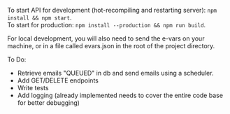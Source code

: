 To start API for development (hot-recompiling and restarting server): `npm install && npm start`.  
To start for production: `npm install --production && npm run build`.  

For local development, you will also need to send the e-vars on your machine, or in a file called evars.json in the root of the project directory.

To Do:
- Retrieve emails "QUEUED" in db and send emails using a scheduler.
- Add GET/DELETE endpoints
- Write tests
- Add logging (already implemented needs to cover the entire code base for better debugging)
